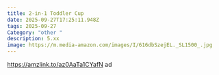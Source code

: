 ```yaml
---
title: 2-in-1 Toddler Cup
date: 2025-09-27T17:25:11.948Z
tags: 2025-09-27
Category: "other "
description: 5.xx
image: https://m.media-amazon.com/images/I/616dbSzejEL._SL1500_.jpg
---
```

https://amzlink.to/az0AaTa1CYafN  ad